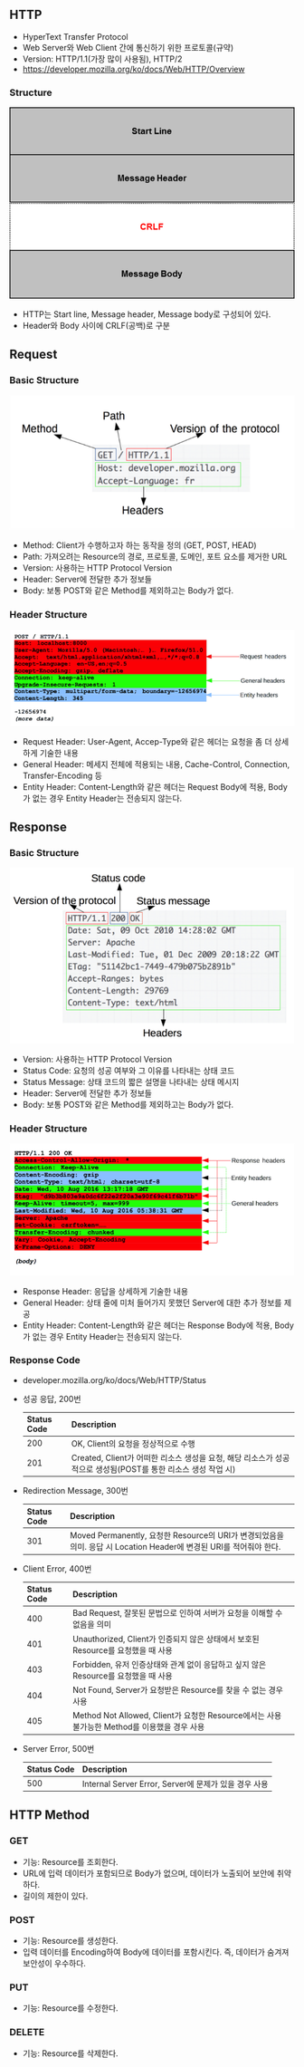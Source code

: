 ## HTTP
* HyperText Transfer Protocol
* Web Server와 Web Client 간에 통신하기 위한 프로토콜(규약)
* Version: HTTP/1.1(가장 많이 사용됨), HTTP/2
* https://developer.mozilla.org/ko/docs/Web/HTTP/Overview

### Structure
![HTTPStructure](img/HTTPStructure.png)
* HTTP는 Start line, Message header, Message body로 구성되어 있다.
* Header와 Body 사이에 CRLF(공백)로 구분

## Request 
### Basic Structure
![RequestBasicStructure](img/RequestBasicStructure.png)
* Method: Client가 수행하고자 하는 동작을 정의 (GET, POST, HEAD)
* Path: 가져오려는 Resource의 경로, 프로토콜, 도메인, 포트 요소를 제거한 URL
* Version: 사용하는 HTTP Protocol Version
* Header: Server에 전달한 추가 정보들
* Body: 보통 POST와 같은 Method를 제외하고는 Body가 없다.

### Header Structure
![RequestHeaderStructure](img/RequestHeaderStructure.png)
* Request Header: User-Agent, Accep-Type와 같은 헤더는 요청을 좀 더 상세하게 기술한 내용
* General Header: 메세지 전체에 적용되는 내용, Cache-Control, Connection, Transfer-Encoding 등
* Entity Header: Content-Length와 같은 헤더는 Request Body에 적용, Body가 없는 경우 Entity Header는 전송되지 않는다.


## Response
### Basic Structure
![ResponseBasicStructure](img/ResponseBasicStructure.png)
* Version: 사용하는 HTTP Protocol Version
* Status Code: 요청의 성공 여부와 그 이유를 나타내는 상태 코드
* Status Message: 상태 코드의 짧은 설명을 나타내는 상태 메시지
* Header: Server에 전달한 추가 정보들
* Body: 보통 POST와 같은 Method를 제외하고는 Body가 없다.

### Header Structure
![ResponseHeaderStructure](img/ResponseHeaderStructure.png)
* Response Header: 응답을 상세하게 기술한 내용
* General Header: 상태 줄에 미처 들어가지 못했던 Server에 대한 추가 정보를 제공
* Entity Header: Content-Length와 같은 헤더는 Response Body에 적용, Body가 없는 경우 Entity Header는 전송되지 않는다.

### Response Code
* developer.mozilla.org/ko/docs/Web/HTTP/Status
* 성공 응답, 200번

    | Status Code | Description |
    |-------------|-------------|
    | 200 | OK, Client의 요청을 정상적으로 수행 |
    | 201 | Created, Client가 어떠한 리소스 생성을 요청, 해당 리소스가 성공적으로 생성됨(POST를 통한 리소스 생성 작업 시) |

* Redirection Message, 300번

    | Status Code | Description |
    |-------------|-------------|
    | 301 | Moved Permanently, 요청한 Resource의 URI가 변경되었음을 의미. 응답 시 Location Header에 변경된 URI를 적어줘야 한다. |

* Client Error, 400번

    | Status Code | Description |
    |-------------|-------------|
    | 400 | Bad Request, 잘못된 문법으로 인하여 서버가 요청을 이해할 수 없음을 의미 |
    | 401 | Unauthorized, Client가 인증되지 않은 상태에서 보호된 Resource를 요청했을 때 사용 |
    | 403 | Forbidden, 유저 인증상태와 관계 없이 응답하고 싶지 않은 Resource를 요청했을 때 사용 |
    | 404 | Not Found, Server가 요청받은 Resource를 찾을 수 없는 경우 사용 |
    | 405 | Method Not Allowed, Client가 요청한 Resource에서는 사용 불가능한 Method를 이용했을 경우 사용 |

* Server Error, 500번

    | Status Code | Description |
    |-------------|-------------|
    | 500 | Internal Server Error, Server에 문제가 있을 경우 사용 |


## HTTP Method
### GET
* 기능: Resource를 조회한다.
* URL에 입력 데이터가 포함되므로 Body가 없으며, 데이터가 노출되어 보안에 취약하다.
* 길이의 제한이 있다.

### POST
* 기능: Resource를 생성한다.
* 입력 데이터를 Encoding하여 Body에 데이터를 포함시킨다. 즉, 데이터가 숨겨져 보안성이 우수하다.

### PUT
* 기능: Resource를 수정한다.

### DELETE
* 기능: Resource를 삭제한다.